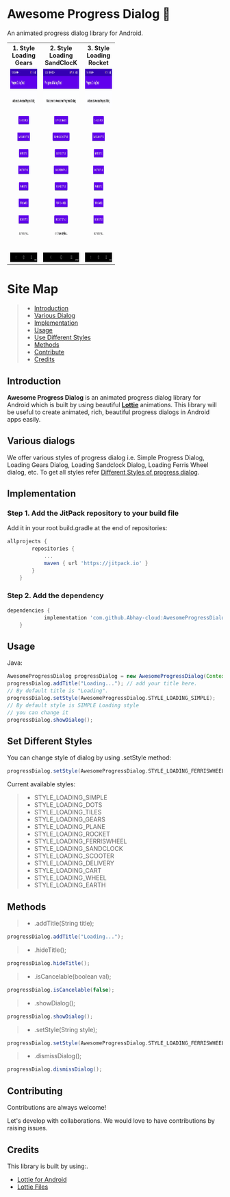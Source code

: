 # Awesome Progress Dialog 📱

An animated progress dialog library for Android.

<table style="width:50%">
  <tr>
    <th><b>1. Style Loading Gears<b></b></th>
    <th>2. Style Loading SandClocK</th> 
    <th>3. Style Loading Rocket</th>
  </tr>
  <tr>
    <td><img src="previews/gears.gif" width="250" height="450"/></td>
    <td><img src="previews/sandclock.gif" width="250" height="450"/></td> 
    <td><img src="previews/rocket.gif" width="250" height="450"/></td>
  </tr>
</table>

# Site Map
>- [Introduction](#introduction)
>- [Various Dialog](#Various)
>- [Implementation](#Implementation)
>- [Usage](#Usage)
>- [Use Different Styles](#styles)
>- [Methods](#methods)
>- [Contribute](#contribution)
>- [Credits](#credits)

<a name="introduction"></a>
## Introduction
**Awesome Progress Dialog** is an  animated progress dialog library for Android 
which is built by using beautiful [**Lottie**](https://github.com/airbnb/lottie-android) animations.
This library will be useful to create animated, rich, beautiful progress dialogs in Android apps easily.

<a name="Various"></a>
## Various dialogs
We offer various styles of progress dialog i.e. Simple Progress Dialog, 
Loading Gears Dialog, Loading Sandclock Dialog, Loading Ferris Wheel dialog, etc.
To get all styles refer [Different Styles of progress dialog](#styles).

<a name="Implementation"></a>
## Implementation
### Step 1. Add the JitPack repository to your build file

Add it in your root build.gradle at the end of repositories:
```groovy
allprojects {
		repositories {
			...
			maven { url 'https://jitpack.io' }
		}
	}
```        
### Step 2. Add the dependency
```groovy
dependencies {
	        implementation 'com.github.Abhay-cloud:AwesomeProgressDialog-Android:0.1'
	}
```
<a name="Usage"></a>
## Usage
Java:
```groovy
AwesomeProgressDialog progressDialog = new AwesomeProgressDialog(Context);
progressDialog.addTitle("Loading..."); // add your title here. 
// By default title is "Loading".
progressDialog.setStyle(AwesomeProgressDialog.STYLE_LOADING_SIMPLE);
// By default style is SIMPLE Loading style
// you can change it 
progressDialog.showDialog();
```
<a name="styles"></a>
## Set Different Styles 
You can change style of dialog by using .setStyle method:
```groovy 
progressDialog.setStyle(AwesomeProgressDialog.STYLE_LOADING_FERRISWHEEL);
```
Current available styles:
>- STYLE_LOADING_SIMPLE
>- STYLE_LOADING_DOTS
>- STYLE_LOADING_TILES
>- STYLE_LOADING_GEARS
>- STYLE_LOADING_PLANE
>- STYLE_LOADING_ROCKET
>- STYLE_LOADING_FERRISWHEEL
>- STYLE_LOADING_SANDCLOCK
>- STYLE_LOADING_SCOOTER 
>- STYLE_LOADING_DELIVERY
>- STYLE_LOADING_CART
>- STYLE_LOADING_WHEEL
>- STYLE_LOADING_EARTH

<a name="methods"></a>
## Methods
>- .addTitle(String title);
```Groovy
progressDialog.addTitle("Loading...");
```
>- .hideTitle();
```Groovy
progressDialog.hideTitle();
```
>- .isCancelable(boolean val);
```Groovy
progressDialog.isCancelable(false);
```
>- .showDialog();
```Groovy
progressDialog.showDialog();
```
>- .setStyle(String style);
```groovy 
progressDialog.setStyle(AwesomeProgressDialog.STYLE_LOADING_FERRISWHEEL);
```

>- .dismissDialog();
```Groovy
progressDialog.dismissDialog();
```
<a name="contribution"></a>
## Contributing

Contributions are always welcome!

Let's develop with collaborations. We would love to have contributions by raising issues.


<a name="credits"></a>

## Credits
This library is built by using:.
- [Lottie for Android](https://github.com/airbnb/lottie-android)
- [Lottie Files](https://lottiefiles.com/)
